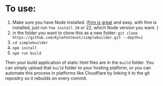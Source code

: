 # To use:

1. Make sure you have Node installed. ([fnm is great](https://github.com/Schniz/fnm) and easy. with fnm is installed, just run `fnm install 20` or 22, which Node version you want. )
2. in the folder you want to clone this as a new folder: `git clone https://github.com/KyleFontenot/simplebuilder.git --depth=1`
3. `cd simplebuilder` 
4. `npm install` 
5. `npm run build`

Then your build application of static html files are in the `build` folder. You can simply upload that `build` folder to your hosting platform, or you can automate this process in platforms like Cloudflare by linking it to the git repositry so it rebuilds on every commit. 
